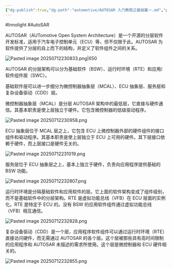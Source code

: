 ```yaml
---
{"dg-publish":true,"dg-path":"automotive/AUTOSAR 入门教程之基础篇一.md","permalink":"/automotive/AUTOSAR 入门教程之基础篇一/","created":"2025-07-12T23:07:25.222+08:00","updated":"2025-07-13T14:06:52.047+08:00"}
---
```


#Innolight #AutoSAR 

AUTOSAR（AUTomotive Open System Architecture）是一个开源的分层软件开发标准，适用于汽车电子控制单元（ECU）等，但不仅限于此。AUTOSAR 为软件提供了分层的自上而下的结构，并定义了软件组件之间的关系。

![Pasted image 20250712230833.png|650](/img/user/0.Asset/resource/Pasted%20image%2020250712230833.png)

AUTOSAR 的分层架构可以分为基础软件（BSW）、运行时环境（RTE）和应用/软件组件层（SWC）。

基础软件层可以进一步细分为微控制器抽象层（MCAL）、ECU 抽象层、服务层和复杂设备驱动（CDD）层。

微控制器抽象层（MCAL）是分层 AUTOSAR 架构中的最低层，它直接与硬件通信。其基本职责是使上层独立于硬件。它包含微控制器的低级驱动程序。

![Pasted image 20250712230958.png](/img/user/0.Asset/resource/Pasted%20image%2020250712230958.png)

ECU 抽象层位于 MCAL 层之上，它包含 ECU 上微控制器外部的硬件组件的接口组件和驱动程序。其基本职责是使上层独立于 ECU 上可用的硬件。其下层接口依赖于硬件，而上层接口是硬件无关的。

![Pasted image 20250712231019.png](/img/user/0.Asset/resource/Pasted%20image%2020250712231019.png)

服务层位于 ECU 抽象层之上，基本上独立于硬件，负责向应用程序提供基础的 BSW 功能。

![Pasted image 20250712232807.png](/img/user/0.Asset/resource/Pasted%20image%2020250712232807.png)

运行时环境是分隔基础软件和应用软件的层。它上面的软件架构变成了组件级别，而不是基础软件中的分层架构。RTE 是虚拟功能总线（VFB）在 ECU 层面的实例化。RTE 是特定于 ECU 的。没有 BSW 的应用软件组件通过虚拟功能总线（VFB）相互通信。

![Pasted image 20250712232828.png](/img/user/0.Asset/resource/Pasted%20image%2020250712232828.png)

复杂设备驱动（CDD）是一个层，应用程序软件组件可以通过运行时环境（RTE）直接访问硬件，而无需通过 AUTOSAR 的各个层。这个层被那些具有高时间限制的应用程序和 AUTOSAR 未描述的需求所使用。这个层是微控制器和 ECU 硬件相关的。

![Pasted image 20250712232855.png](/img/user/0.Asset/resource/Pasted%20image%2020250712232855.png)
